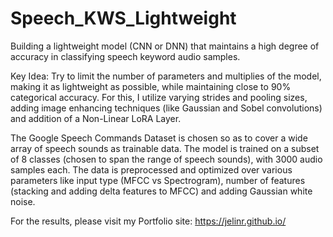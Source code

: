 # Speech_KWS_Lightweight
Building a lightweight model (CNN or DNN) that maintains a high degree of accuracy in classifying speech keyword audio samples. 

Key Idea: Try to limit the number of parameters and multiplies of the model, making it as lightweight as possible, while maintaining close to 90% categorical accuracy. For this, I utilize varying strides and pooling sizes, adding image enhancing techniques (like Gaussian and Sobel convolutions) and addition of a Non-Linear LoRA Layer. 

The Google Speech Commands Dataset is chosen so as to cover a wide array of speech sounds as trainable data. The model is trained on a subset of 8 classes (chosen to span the range of speech sounds), with 3000 audio samples each. The data is preprocessed and optimized over various parameters like input type (MFCC vs Spectrogram), number of features (stacking and adding delta features to MFCC) and adding Gaussian white noise. 

For the results, please visit my Portfolio site: https://jelinr.github.io/
